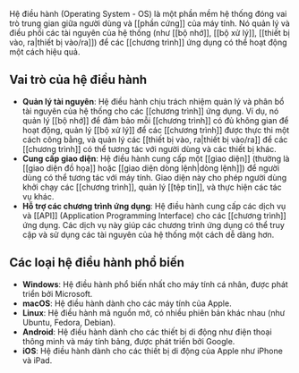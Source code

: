 Hệ điều hành (Operating System - OS) là một phần mềm hệ thống đóng vai trò trung gian giữa người dùng và [[phần cứng]] của máy tính. Nó quản lý và điều phối các tài nguyên của hệ thống (như [[bộ nhớ]], [[bộ xử lý]], [[thiết bị vào, ra|thiết bị vào/ra]]) để các [[chương trình]] ứng dụng có thể hoạt động một cách hiệu quả.

## Vai trò của hệ điều hành

- **Quản lý tài nguyên**: Hệ điều hành chịu trách nhiệm quản lý và phân bổ tài nguyên của hệ thống cho các [[chương trình]] ứng dụng. Ví dụ, nó quản lý [[bộ nhớ]] để đảm bảo mỗi [[chương trình]] có đủ không gian để hoạt động, quản lý [[bộ xử lý]] để các [[chương trình]] được thực thi một cách công bằng, và quản lý các [[thiết bị vào, ra|thiết bị vào/ra]] để các [[chương trình]] có thể tương tác với người dùng và các thiết bị khác.
- **Cung cấp giao diện**: Hệ điều hành cung cấp một [[giao diện]] (thường là [[giao diện đồ họa]] hoặc [[giao diện dòng lệnh|dòng lệnh]]) để người dùng có thể tương tác với máy tính. Giao diện này cho phép người dùng khởi chạy các [[chương trình]], quản lý [[tệp tin]], và thực hiện các tác vụ khác.
- **Hỗ trợ các chương trình ứng dụng**: Hệ điều hành cung cấp các dịch vụ và [[API]] (Application Programming Interface) cho các [[chương trình]] ứng dụng. Các dịch vụ này giúp các chương trình ứng dụng có thể truy cập và sử dụng các tài nguyên của hệ thống một cách dễ dàng hơn.

## Các loại hệ điều hành phổ biến

- **Windows**: Hệ điều hành phổ biến nhất cho máy tính cá nhân, được phát triển bởi Microsoft.
- **macOS**: Hệ điều hành dành cho các máy tính của Apple.
- **Linux**: Hệ điều hành mã nguồn mở, có nhiều phiên bản khác nhau (như Ubuntu, Fedora, Debian).
- **Android**: Hệ điều hành dành cho các thiết bị di động như điện thoại thông minh và máy tính bảng, được phát triển bởi Google.
- **iOS**: Hệ điều hành dành cho các thiết bị di động của Apple như iPhone và iPad.